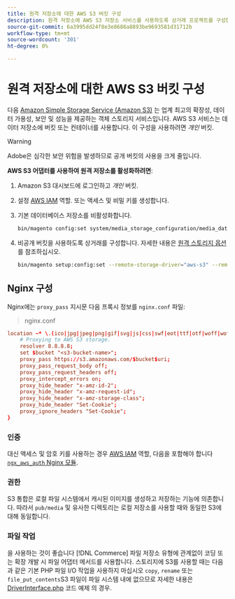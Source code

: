 ```yaml
---
title: 원격 저장소에 대한 AWS S3 버킷 구성
description: 원격 저장소에 AWS S3 저장소 서비스를 사용하도록 상거래 프로젝트를 구성합니다.
source-git-commit: 6a3995dd24f8e3e8686a8893be9693581d31712b
workflow-type: tm+mt
source-wordcount: '301'
ht-degree: 0%

---
```


# 원격 저장소에 대한 AWS S3 버킷 구성

다음 [Amazon Simple Storage Service (Amazon S3)][AWS S3] 는 업계 최고의 확장성, 데이터 가용성, 보안 및 성능을 제공하는 객체 스토리지 서비스입니다. AWS S3 서비스는 데이터 저장소에 버킷 또는 컨테이너를 사용합니다. 이 구성을 사용하려면 _개인_ 버킷.

>[!WARNING]
>
>Adobe은 심각한 보안 위험을 발생하므로 공개 버킷의 사용을 크게 줄입니다.

**AWS S3 어댑터를 사용하여 원격 저장소를 활성화하려면**:

1. Amazon S3 대시보드에 로그인하고 _개인_ 버킷.

1. 설정 [AWS IAM] 역할. 또는 액세스 및 비밀 키를 생성합니다.

1. 기본 데이터베이스 저장소를 비활성화합니다.

   ```bash
   bin/magento config:set system/media_storage_configuration/media_database 0
   ```

1. 비공개 버킷을 사용하도록 상거래를 구성합니다. 자세한 내용은 [원격 스토리지 옵션](remote-storage.md#remote-storage-options) 를 참조하십시오.

   ```bash
   bin/magento setup:config:set --remote-storage-driver="aws-s3" --remote-storage-bucket="<bucket-name>" --remote-storage-region="<region-name>" --remote-storage-prefix="<optional-prefix>" --remote-storage-key=<optional-access-key> --remote-storage-secret=<optional-secret-key> -n
   ```

## Nginx 구성

Nginx에는 `proxy_pass` 지시문 다음 프록시 정보를 `nginx.conf` 파일:

>nginx.conf

```conf
location ~* \.(ico|jpg|jpeg|png|gif|svg|js|css|swf|eot|ttf|otf|woff|woff2)$ {
    # Proxying to AWS S3 storage.
    resolver 8.8.8.8;
    set $bucket "<s3-bucket-name>";
    proxy_pass https://s3.amazonaws.com/$bucket$uri;
    proxy_pass_request_body off;
    proxy_pass_request_headers off;
    proxy_intercept_errors on;
    proxy_hide_header "x-amz-id-2";
    proxy_hide_header "x-amz-request-id";
    proxy_hide_header "x-amz-storage-class";
    proxy_hide_header "Set-Cookie";
    proxy_ignore_headers "Set-Cookie";
}
```

### 인증

대신 액세스 및 암호 키를 사용하는 경우 [AWS IAM] 역할, 다음을 포함해야 합니다 [`ngx_aws_auth` Nginx 모듈][ngx repo].

### 권한

S3 통합은 로컬 파일 시스템에서 캐시된 이미지를 생성하고 저장하는 기능에 의존합니다. 따라서 `pub/media` 및 유사한 디렉토리는 로컬 저장소를 사용할 때와 동일한 S3에 대해 동일합니다.

### 파일 작업

을 사용하는 것이 좋습니다 [!DNL Commerce] 파일 저장소 유형에 관계없이 코딩 또는 확장 개발 시 파일 어댑터 메서드를 사용합니다. 스토리지에 S3를 사용할 때는 다음과 같은 기본 PHP 파일 I/O 작업을 사용하지 마십시오 `copy`, `rename` 또는 `file_put_contents`S3 파일이 파일 시스템 내에 없으므로 자세한 내용은 [DriverInterface.php] 코드 예제 의 경우.

<!-- link definitions -->

[AWS S3]: https://aws.amazon.com/s3
[AWS IAM]: https://aws.amazon.com/iam/
[ngx repo]: https://github.com/anomalizer/ngx_aws_auth
[DriverInterface.php]: https://github.com/magento/magento2/blob/2.4-develop/lib/internal/Magento/Framework/Filesystem/DriverInterface.php#L18
